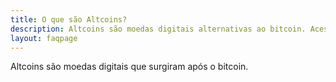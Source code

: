 ```yaml
---
title: O que são Altcoins?
description: Altcoins são moedas digitais alternativas ao bitcoin. Acesse o site e saiba mais sobre bitcoins e as altcoins.
layout: faqpage
---
```

Altcoins são moedas digitais que surgiram após o bitcoin. 
